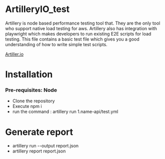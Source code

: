 # ArtilleryIO_test
Artillery is node based performance testing tool that. They are the only tool who support native load testing for aws. 
Artillery also has integration with playwright which makes developers to run existing E2E scripts for load testing. This file contains a basic test file which gives you a good understanding of how to write simple test scripts. 

[Artiller.io](https://www.artillery.io/)

# Installation
### Pre-requisites: Node
- Clone the repository
- Execute npm i
- run the command  : artillery run 1.name-api/test.yml 

# Generate report
- artillery run --output report.json  <filename>
- artillery report  report.json  
